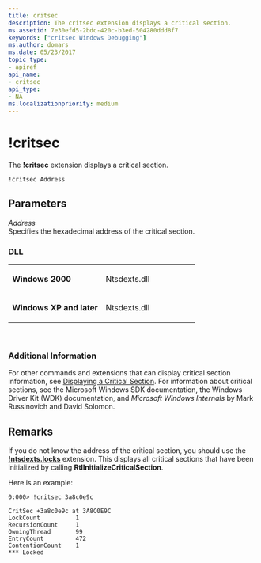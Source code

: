 ```yaml
---
title: critsec
description: The critsec extension displays a critical section.
ms.assetid: 7e30efd5-2bdc-420c-b3ed-504280ddd8f7
keywords: ["critsec Windows Debugging"]
ms.author: domars
ms.date: 05/23/2017
topic_type:
- apiref
api_name:
- critsec
api_type:
- NA
ms.localizationpriority: medium
---
```


# !critsec


The **!critsec** extension displays a critical section.

```dbgsyntax
!critsec Address 
```

## <span id="ddk__critsec_dbg"></span><span id="DDK__CRITSEC_DBG"></span>Parameters


<span id="_______Address______"></span><span id="_______address______"></span><span id="_______ADDRESS______"></span> *Address*   
Specifies the hexadecimal address of the critical section.

### <span id="DLL"></span><span id="dll"></span>DLL

<table>
<colgroup>
<col width="50%" />
<col width="50%" />
</colgroup>
<tbody>
<tr class="odd">
<td align="left"><p><strong>Windows 2000</strong></p></td>
<td align="left"><p>Ntsdexts.dll</p></td>
</tr>
<tr class="even">
<td align="left"><p><strong>Windows XP and later</strong></p></td>
<td align="left"><p>Ntsdexts.dll</p></td>
</tr>
</tbody>
</table>

 

### <span id="Additional_Information"></span><span id="additional_information"></span><span id="ADDITIONAL_INFORMATION"></span>Additional Information

For other commands and extensions that can display critical section information, see [Displaying a Critical Section](displaying-a-critical-section.md). For information about critical sections, see the Microsoft Windows SDK documentation, the Windows Driver Kit (WDK) documentation, and *Microsoft Windows Internals* by Mark Russinovich and David Solomon.

Remarks
-------

If you do not know the address of the critical section, you should use the [**!ntsdexts.locks**](-locks---ntsdexts-locks-.md) extension. This displays all critical sections that have been initialized by calling **RtlInitializeCriticalSection**.

Here is an example:

```dbgcmd
0:000> !critsec 3a8c0e9c

CritSec +3a8c0e9c at 3A8C0E9C
LockCount          1
RecursionCount     1
OwningThread       99
EntryCount         472
ContentionCount    1
*** Locked
```

 

 





